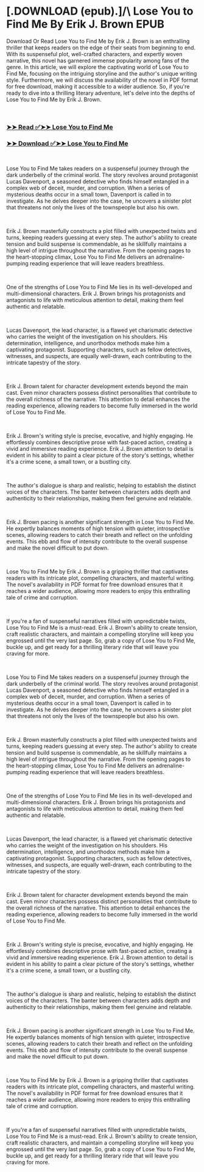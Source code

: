# [.DOWNLOAD (epub).]/\ Lose You to Find Me By Erik J. Brown EPUB

<p>Download Or Read Lose You to Find Me by Erik J. Brown is an enthralling thriller that keeps readers on the edge of their seats from beginning to end. With its suspenseful plot, well-crafted characters, and expertly woven narrative, this novel has garnered immense popularity among fans of the genre. In this article, we will explore the captivating world of Lose You to Find Me, focusing on the intriguing storyline and the author's unique writing style. Furthermore, we will discuss the availability of the novel in PDF format for free download, making it accessible to a wider audience. So, if you're ready to dive into a thrilling literary adventure, let's delve into the depths of Lose You to Find Me by Erik J. Brown.</p>
<p>&nbsp;</p>

### [➤➤ Read ✅➤➤ Lose You to Find Me](https://pdf2worldwide.blogspot.com/id/61896629)

### [➤➤ Download ✅➤➤ Lose You to Find Me](https://pdf2worldwide.blogspot.com/id/61896629)

<p>&nbsp;</p>
<p>Lose You to Find Me takes readers on a suspenseful journey through the dark underbelly of the criminal world. The story revolves around protagonist Lucas Davenport, a seasoned detective who finds himself entangled in a complex web of deceit, murder, and corruption. When a series of mysterious deaths occur in a small town, Davenport is called in to investigate. As he delves deeper into the case, he uncovers a sinister plot that threatens not only the lives of the townspeople but also his own.</p>
<p>&nbsp;</p>
<p>Erik J. Brown masterfully constructs a plot filled with unexpected twists and turns, keeping readers guessing at every step. The author's ability to create tension and build suspense is commendable, as he skillfully maintains a high level of intrigue throughout the narrative. From the opening pages to the heart-stopping climax, Lose You to Find Me delivers an adrenaline-pumping reading experience that will leave readers breathless.</p>
<p>&nbsp;</p>
<p>One of the strengths of Lose You to Find Me lies in its well-developed and multi-dimensional characters. Erik J. Brown brings his protagonists and antagonists to life with meticulous attention to detail, making them feel authentic and relatable.</p>
<p>&nbsp;</p>
<p>Lucas Davenport, the lead character, is a flawed yet charismatic detective who carries the weight of the investigation on his shoulders. His determination, intelligence, and unorthodox methods make him a captivating protagonist. Supporting characters, such as fellow detectives, witnesses, and suspects, are equally well-drawn, each contributing to the intricate tapestry of the story.</p>
<p>&nbsp;</p>
<p>Erik J. Brown talent for character development extends beyond the main cast. Even minor characters possess distinct personalities that contribute to the overall richness of the narrative. This attention to detail enhances the reading experience, allowing readers to become fully immersed in the world of Lose You to Find Me.</p>
<p>&nbsp;</p>
<p>Erik J. Brown's writing style is precise, evocative, and highly engaging. He effortlessly combines descriptive prose with fast-paced action, creating a vivid and immersive reading experience. Erik J. Brown attention to detail is evident in his ability to paint a clear picture of the story's settings, whether it's a crime scene, a small town, or a bustling city.</p>
<p>&nbsp;</p>
<p>The author's dialogue is sharp and realistic, helping to establish the distinct voices of the characters. The banter between characters adds depth and authenticity to their relationships, making them feel genuine and relatable.</p>
<p>&nbsp;</p>
<p>Erik J. Brown pacing is another significant strength in Lose You to Find Me. He expertly balances moments of high tension with quieter, introspective scenes, allowing readers to catch their breath and reflect on the unfolding events. This ebb and flow of intensity contribute to the overall suspense and make the novel difficult to put down.</p>
<p>&nbsp;</p>
<p>Lose You to Find Me by Erik J. Brown is a gripping thriller that captivates readers with its intricate plot, compelling characters, and masterful writing. The novel's availability in PDF format for free download ensures that it reaches a wider audience, allowing more readers to enjoy this enthralling tale of crime and corruption.</p>
<p>&nbsp;</p>
<p>If you're a fan of suspenseful narratives filled with unpredictable twists, Lose You to Find Me is a must-read. Erik J. Brown's ability to create tension, craft realistic characters, and maintain a compelling storyline will keep you engrossed until the very last page. So, grab a copy of Lose You to Find Me, buckle up, and get ready for a thrilling literary ride that will leave you craving for more.</p>
<p>&nbsp;</p>
<p>Lose You to Find Me takes readers on a suspenseful journey through the dark underbelly of the criminal world. The story revolves around protagonist Lucas Davenport, a seasoned detective who finds himself entangled in a complex web of deceit, murder, and corruption. When a series of mysterious deaths occur in a small town, Davenport is called in to investigate. As he delves deeper into the case, he uncovers a sinister plot that threatens not only the lives of the townspeople but also his own.</p>
<p>&nbsp;</p>
<p>Erik J. Brown masterfully constructs a plot filled with unexpected twists and turns, keeping readers guessing at every step. The author's ability to create tension and build suspense is commendable, as he skillfully maintains a high level of intrigue throughout the narrative. From the opening pages to the heart-stopping climax, Lose You to Find Me delivers an adrenaline-pumping reading experience that will leave readers breathless.</p>
<p>&nbsp;</p>
<p>One of the strengths of Lose You to Find Me lies in its well-developed and multi-dimensional characters. Erik J. Brown brings his protagonists and antagonists to life with meticulous attention to detail, making them feel authentic and relatable.</p>
<p>&nbsp;</p>
<p>Lucas Davenport, the lead character, is a flawed yet charismatic detective who carries the weight of the investigation on his shoulders. His determination, intelligence, and unorthodox methods make him a captivating protagonist. Supporting characters, such as fellow detectives, witnesses, and suspects, are equally well-drawn, each contributing to the intricate tapestry of the story.</p>
<p>&nbsp;</p>
<p>Erik J. Brown talent for character development extends beyond the main cast. Even minor characters possess distinct personalities that contribute to the overall richness of the narrative. This attention to detail enhances the reading experience, allowing readers to become fully immersed in the world of Lose You to Find Me.</p>
<p>&nbsp;</p>
<p>Erik J. Brown's writing style is precise, evocative, and highly engaging. He effortlessly combines descriptive prose with fast-paced action, creating a vivid and immersive reading experience. Erik J. Brown attention to detail is evident in his ability to paint a clear picture of the story's settings, whether it's a crime scene, a small town, or a bustling city.</p>
<p>&nbsp;</p>
<p>The author's dialogue is sharp and realistic, helping to establish the distinct voices of the characters. The banter between characters adds depth and authenticity to their relationships, making them feel genuine and relatable.</p>
<p>&nbsp;</p>
<p>Erik J. Brown pacing is another significant strength in Lose You to Find Me. He expertly balances moments of high tension with quieter, introspective scenes, allowing readers to catch their breath and reflect on the unfolding events. This ebb and flow of intensity contribute to the overall suspense and make the novel difficult to put down.</p>
<p>&nbsp;</p>
<p>Lose You to Find Me by Erik J. Brown is a gripping thriller that captivates readers with its intricate plot, compelling characters, and masterful writing. The novel's availability in PDF format for free download ensures that it reaches a wider audience, allowing more readers to enjoy this enthralling tale of crime and corruption.</p>
<p>&nbsp;</p>
<p>If you're a fan of suspenseful narratives filled with unpredictable twists, Lose You to Find Me is a must-read. Erik J. Brown's ability to create tension, craft realistic characters, and maintain a compelling storyline will keep you engrossed until the very last page. So, grab a copy of Lose You to Find Me, buckle up, and get ready for a thrilling literary ride that will leave you craving for more.</p>
<p>&nbsp;</p>
